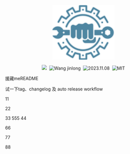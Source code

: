 <div>
  <p align="center">
    <img src="/images/logo.svg" alt="image" width="200" height="auto">
  </p>

  <p align="center">
    <a><img src="https://img.shields.io/badge/fssc--press-v1.11.0-blue?style=flat-square"></a>&nbsp;
    <a><img src="https://img.shields.io/badge/Author-Wang_jinlong-blue?style=flat-square" alt="Wang jinlong"></a>&nbsp;
    <a><img src="https://img.shields.io/badge/Build-2023.11.08-blue?style=flat-square" alt="2023.11.08"></a>&nbsp;
    <a><img src="https://img.shields.io/badge/Licence-MIT-blue?style=flat-square" alt="MIT"></a>
  </p>

</div>
援藏meREADME

试一下tag、changelog 及 auto release workflow


11

22

33
555
44

66

77

88